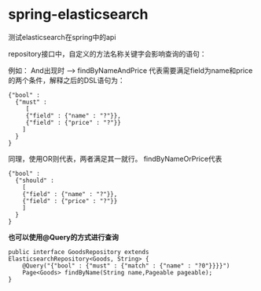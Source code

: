 # spring-elasticsearch
测试elasticsearch在spring中的api

repository接口中，自定义的方法名称关键字会影响查询的语句：
  
例如：  And出现时 -->  findByNameAndPrice   代表需要满足field为name和price的两个条件，解释之后的DSL语句为：

    {"bool" : 
      {"must" :
         [ 
         {"field" : {"name" : "?"}},
         {"field" : {"price" : "?"}} 
        ]
      }
    }

同理，使用OR则代表，两者满足其一就行。 findByNameOrPrice代表

    {"bool" : 
      {"should" : 
        [ 
        {"field" : {"name" : "?"}}, 
        {"field" : {"price" : "?"}} 
        ]
      }
    }



**也可以使用@Query的方式进行查询**

    public interface GoodsRepository extends ElasticsearchRepository<Goods, String> {
        @Query("{"bool" : {"must" : {"match" : {"name" : "?0"}}}}")
        Page<Goods> findByName(String name,Pageable pageable);
    }
